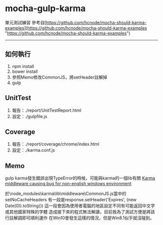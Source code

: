 # mocha-gulp-karma
單元測試練習
參考自[https://github.com/hcnode/mocha-should-karma-examples](https://github.com/hcnode/mocha-should-karma-examples "https://github.com/hcnode/mocha-should-karma-examples")

----------
## 如何執行 ##
1. npm install
2. bower install
3. 參照Memo修改CommonJS，將setHeader註解掉
4. gulp


## UnitTest ##
1. 報告：./report/UnitTestReport.html
2. 設定：./gulpfile.js

## Coverage ##
1. 報告：./report/coverage/chrome/index.html
2. 設定：./karma.conf.js



## Memo ##
gulp karma發生錯誤出現TypeError的時候，可能與karma的一個lib有關
[Karma middleware causing bug for non-english windows environment](https://github.com/karma-runner/karma/issues/1994 "https://github.com/karma-runner/karma/issues/1994")

於\node_modules\karma\lib\middleware\CommonJS.js當中的setNoCacheHeaders
有一段是response.setHeader('Expires', (new Date(0)).toString())
這一段會因為使用者電腦的地區設定不同有可能返回中文字或其他國家特殊的字體
造成接下來的程式無法解讀，目前我為了測試方便是將該行註解調即可順利運作
在Win10會發生這樣的情況，但是Win8.1似乎就沒碰到。





